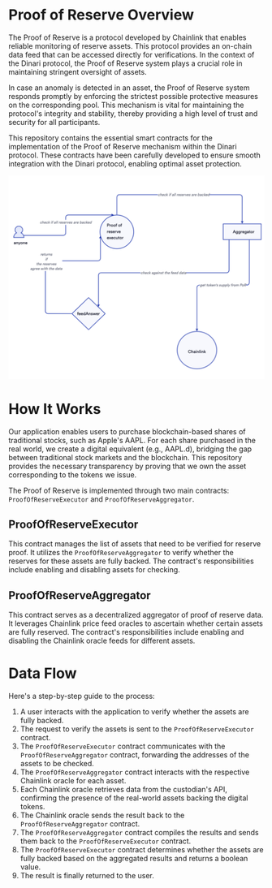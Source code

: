 # Proof of Reserve Overview

The Proof of Reserve is a protocol developed by Chainlink that enables reliable monitoring of reserve assets. This protocol provides an on-chain data feed that can be accessed directly for verifications. In the context of the Dinari protocol, the Proof of Reserve system plays a crucial role in maintaining stringent oversight of assets.

In case an anomaly is detected in an asset, the Proof of Reserve system responds promptly by enforcing the strictest possible protective measures on the corresponding pool. This mechanism is vital for maintaining the protocol's integrity and stability, thereby providing a high level of trust and security for all participants.

This repository contains the essential smart contracts for the implementation of the Proof of Reserve mechanism within the Dinari protocol. These contracts have been carefully developed to ensure smooth integration with the Dinari protocol, enabling optimal asset protection.

![Proof of Reserve Diagram](https://github.com/dinaricrypto/sbt-contracts/blob/dinari-proof-of-reserve/src/proof-of-reserve/proof-of-reserve.png?raw=true)

# How It Works

Our application enables users to purchase blockchain-based shares of traditional stocks, such as Apple's AAPL. For each share purchased in the real world, we create a digital equivalent (e.g., AAPL.d), bridging the gap between traditional stock markets and the blockchain. This repository provides the necessary transparency by proving that we own the asset corresponding to the tokens we issue.

The Proof of Reserve is implemented through two main contracts: `ProofOfReserveExecutor` and `ProofOfReserveAggregator`.

## ProofOfReserveExecutor

This contract manages the list of assets that need to be verified for reserve proof. It utilizes the `ProofOfReserveAggregator` to verify whether the reserves for these assets are fully backed. The contract's responsibilities include enabling and disabling assets for checking.

## ProofOfReserveAggregator

This contract serves as a decentralized aggregator of proof of reserve data. It leverages Chainlink price feed oracles to ascertain whether certain assets are fully reserved. The contract's responsibilities include enabling and disabling the Chainlink oracle feeds for different assets.

# Data Flow

Here's a step-by-step guide to the process:

1. A user interacts with the application to verify whether the assets are fully backed.
2. The request to verify the assets is sent to the `ProofOfReserveExecutor` contract.
3. The `ProofOfReserveExecutor` contract communicates with the `ProofOfReserveAggregator` contract, forwarding the addresses of the assets to be checked.
4. The `ProofOfReserveAggregator` contract interacts with the respective Chainlink oracle for each asset.
5. Each Chainlink oracle retrieves data from the custodian's API, confirming the presence of the real-world assets backing the digital tokens.
6. The Chainlink oracle sends the result back to the `ProofOfReserveAggregator` contract.
7. The `ProofOfReserveAggregator` contract compiles the results and sends them back to the `ProofOfReserveExecutor` contract.
8. The `ProofOfReserveExecutor` contract determines whether the assets are fully backed based on the aggregated results and returns a boolean value.
9. The result is finally returned to the user.